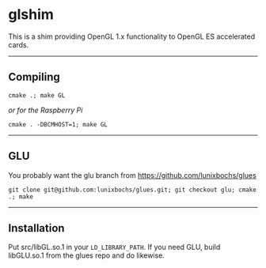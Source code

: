 glshim
====

This is a shim providing OpenGL 1.x functionality to OpenGL ES accelerated cards.

----

Compiling
----

    cmake .; make GL

*or for the Raspberry Pi*

    cmake . -DBCMHOST=1; make GL

----

GLU
----

You probably want the glu branch from https://github.com/lunixbochs/glues

    git clone git@github.com:lunixbochs/glues.git; git checkout glu; cmake .; make

----

Installation
----

Put src/libGL.so.1 in your `LD_LIBRARY_PATH`. If you need GLU, build libGLU.so.1 from the glues repo and do likewise.
